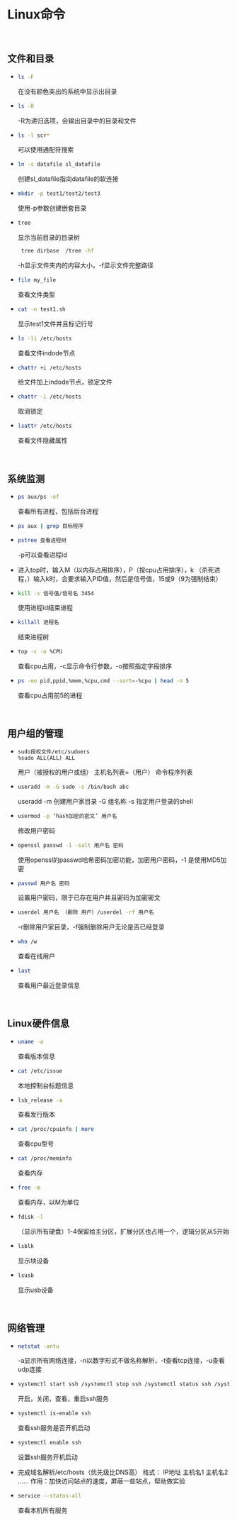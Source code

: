 # Linux命令

&nbsp;

## 文件和目录

* ```bash
  ls -F
  ```
  在没有颜色突出的系统中显示出目录

* ```bash
  ls -R
  ```
  -R为递归选项，会输出目录中的目录和文件

* ```bash
  ls -l scr*
  ```
  可以使用通配符搜索

* ```bash
  ln -s datafile sl_datafile
  ```
  创建sl_datafile指向datafile的软连接

* ```bash
  mkdir -p test1/test2/test3
  ```
  使用-p参数创建嵌套目录

* ```bash
  tree
  ```
  显示当前目录的目录树
  ```bash
   tree dirbase  /tree -hf 
  ```
  -h显示文件夹内的内容大小，-f显示文件完整路径

* ```bash
  file my_file
  ```
  查看文件类型

* ```bash
  cat -n test1.sh
  ```
  显示test1文件并且标记行号

* ```bash
  ls -li /etc/hosts
  ```
  查看文件indode节点

* ```bash
  chattr +i /etc/hosts
  ```
  给文件加上indode节点，锁定文件

* ```bash
  chattr -i /etc/hosts
  ```
  取消锁定

* ```bash
  lsattr /etc/hosts
  ```
  查看文件隐藏属性
  

&nbsp;

## 系统监测

* ```bash
  ps aux/ps -ef
  ```
  查看所有进程，包括后台进程

* ```bash
  ps aux | grep 目标程序
  ```

* ```bash
  pstree 查看进程树
  ```
  -p可以查看进程id

* 进入top时，输入M（以内存占用排序），P（按cpu占用排序），k  （杀死进程，）输入k时，会要求输入PID值，然后是信号值，15或9（9为强制结束）


* ```bash
  kill -s 信号值/信号名 3454
  ```
  使用进程id结束进程

* ```bash
  killall 进程名
  ```
  结束进程树

* ```bash
  top -c -o %CPU
  ```
  查看cpu占用，-c显示命令行参数，-o按照指定字段排序

* ```bash
  ps -eo pid,ppid,%mem,%cpu,cmd --sort=-%cpu | head -n 5
  ```
  查看cpu占用前5的进程
  

&nbsp;

## 用户组的管理

* ```
  sudo授权文件/etc/sudoers
  %sudo ALL(ALL) ALL
  ```
  用户（被授权的用户或组） 主机名列表=（用户） 命令程序列表

* ```bash
  useradd -m -G sudo -s /bin/bash abc 
  ```
  useradd -m 创建用户家目录 -G 组名称 -s 指定用户登录的shell

* ```bash
  usermod -p ‘hash加密的密文’ 用户名
  ```
  修改用户密码

* ```bash
  openssl passwd -1 -salt 用户名 密码
  ```
  使用openssl的passwd哈希密码加密功能，加密用户密码，-1 是使用MD5加密

* ```bash
  passwd 用户名 密码
  ```
  设置用户密码，限于已存在用户并且密码为加密密文

* ```bash
  userdel 用户名 （删除 用户）/userdel -rf 用户名
  ```
  -r删除用户家目录，-f强制删除用户无论是否已经登录

* ```bash
  who /w
  ```
  查看在线用户

* ```bash
  last
  ```
  查看用户最近登录信息
  

&nbsp;

## Linux硬件信息

* ```bash
  uname -a
  ```
  查看版本信息

* ```bash
  cat /etc/issue
  ```
  本地控制台标题信息

* ```bash
  lsb_release -a
  ```
  查看发行版本

* ```bash
  cat /proc/cpuinfo | more
  ```
  查看cpu型号

* ```bash
  cat /proc/meminfo 
  ```
  查看内存

* ```bash
  free -m
  ```
  查看内存，以M为单位

* ```bash
  fdisk -l 
  ```
  （显示所有硬盘）1-4保留给主分区，扩展分区也占用一个，逻辑分区从5开始

* ```bash
  lsblk
  ```
  显示块设备

* ```bash
  lsusb
  ```
  显示usb设备
  

&nbsp;

## 网络管理

* ```bash
  netstat -antu
  ```
  -a显示所有网络连接，-n以数字形式不做名称解析，-t查看tcp连接，-u查看udp连接

* ```bash
  systemctl start ssh /systemctl stop ssh /systemctl status ssh /systemctl restart ssh
  ```
  开启，关闭，查看，重启ssh服务

* ```bash
  systemctl is-enable ssh
  ```
  查看ssh服务是否开机启动

* ```bash
  systemctl enable ssh
  ```
  设置ssh服务开机启动

* 完成域名解析/etc/hosts（优先级比DNS高）
  格式：
  IP地址      主机名1  主机名2 ......
  作用：加快访问站点的速度，屏蔽一些站点，帮助做实验


* ```bash
  service --status-all
  ```
  查看本机所有服务

